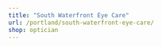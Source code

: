 ```yaml
---
title: "South Waterfront Eye Care"
url: /portland/south-waterfront-eye-care/
shop: optician
---
```

